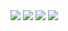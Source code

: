 <img src="C:\Users\Биболат\Desktop\Lab2_django\Снимок экрана 2024-11-17 183207 (1).png">
<img src="C:\Users\Биболат\Desktop\Lab2_django\Снимок экрана 2024-11-23 131214.png">
<img src="C:\Users\Биболат\Desktop\Lab2_django\Снимок экрана 2024-11-23 131242.png">
<img src="C:\Users\Биболат\Downloads\Снимок экрана 2024-11-17 185749 (1).png">
